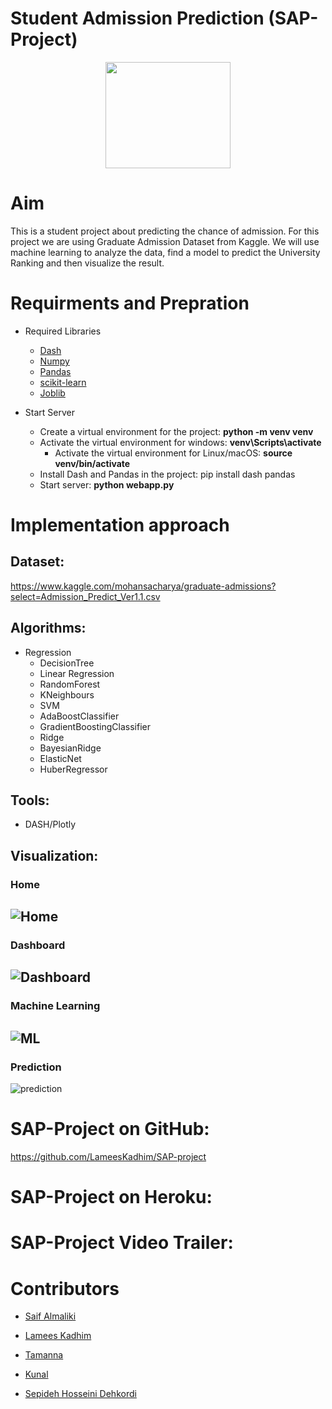 # Student Admission Prediction (SAP-Project)

<p align="center">
<img src="https://github.com/LameesKadhim/SAP-project/blob/main/Frontend/assets/logo.png" width="200" height="170">
</p>

# Aim
This is a student project about predicting the chance of admission. For this project we are using Graduate Admission Dataset from Kaggle. We will use machine learning to analyze the data, find a model to predict the University Ranking and then visualize the result.

  
# Requirments and Prepration

  * Required Libraries
    + [Dash](https://plotly.com/dash/)
    + [Numpy](https://numpy.org/)
    + [Pandas](https://pandas.pydata.org/)
    + [scikit-learn](https://scikit-learn.org/stable/)
    + [Joblib](https://joblib.readthedocs.io/en/latest/)
  
  * Start Server
    * Create a virtual environment for the project: <b> python -m venv venv </b>
    * Activate the virtual environment for windows: <b> venv\Scripts\activate </b>
      - Activate the virtual environment for Linux/macOS: <b> source venv/bin/activate </b>
    * Install Dash and Pandas in the project: </b> pip install dash pandas </b>
    * Start server: <b> python webapp.py </b>

 
# Implementation approach   

## Dataset: 
  https://www.kaggle.com/mohansacharya/graduate-admissions?select=Admission_Predict_Ver1.1.csv

## Algorithms:
  * Regression
      * DecisionTree
      * Linear Regression
      * RandomForest
      * KNeighbours
      * SVM
      * AdaBoostClassifier
      * GradientBoostingClassifier
      * Ridge
      * BayesianRidge
      * ElasticNet
      * HuberRegressor
      
## Tools:
* DASH/Plotly

## Visualization:

###  Home
![Home](https://user-images.githubusercontent.com/57901189/106772583-744bd900-6640-11eb-9f9e-d0dcac412b93.JPG)
----------------------------------------------
### Dashboard
![Dashboard](https://user-images.githubusercontent.com/57901189/106772637-8299f500-6640-11eb-823a-cf1b6b09be3c.JPG)
----------------------------------------------
### Machine Learning
![ML](https://user-images.githubusercontent.com/57901189/106772679-8cbbf380-6640-11eb-8ac6-eef23753b4f1.JPG)
----------------------------------------------
### Prediction
![prediction](https://user-images.githubusercontent.com/57901189/106772711-93e30180-6640-11eb-9bb4-98d5696e49c8.JPG)



# SAP-Project on GitHub:
  https://github.com/LameesKadhim/SAP-project

# SAP-Project on Heroku:


# SAP-Project Video Trailer:


# Contributors
  * <a href="https://github.com/SaifAlmaliki" target="_blank">Saif Almaliki</a>
  
  * <a href="https://github.com/LameesKadhim" target="_blank">Lamees Kadhim</a>
  
  * <a href="https://github.com/tamanna18" target="_blank">Tamanna</a>
  
  * <a href="https://github.com/kunalait" target="_blank">Kunal</a>
  
  * <a href="https://github.com/" target="_blank">Sepideh Hosseini Dehkordi</a>
  

